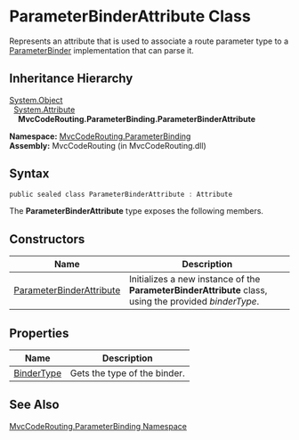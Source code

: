 ParameterBinderAttribute Class
==============================
Represents an attribute that is used to associate a route parameter type to a [ParameterBinder][1] implementation that can parse it.


Inheritance Hierarchy
---------------------
[System.Object][2]  
  [System.Attribute][3]  
    **MvcCodeRouting.ParameterBinding.ParameterBinderAttribute**  

**Namespace:** [MvcCodeRouting.ParameterBinding][4]  
**Assembly:** MvcCodeRouting (in MvcCodeRouting.dll)

Syntax
------

```csharp
public sealed class ParameterBinderAttribute : Attribute
```

The **ParameterBinderAttribute** type exposes the following members.


Constructors
------------

Name                          | Description                                                                                            
----------------------------- | ------------------------------------------------------------------------------------------------------ 
[ParameterBinderAttribute][5] | Initializes a new instance of the **ParameterBinderAttribute** class, using the provided *binderType*. 


Properties
----------

Name            | Description                  
--------------- | ---------------------------- 
[BinderType][6] | Gets the type of the binder. 


See Also
--------
[MvcCodeRouting.ParameterBinding Namespace][4]  

[1]: ../ParameterBinder/README.md
[2]: http://msdn.microsoft.com/en-us/library/e5kfa45b
[3]: http://msdn.microsoft.com/en-us/library/e8kc3626
[4]: ../README.md
[5]: _ctor.md
[6]: BinderType.md
